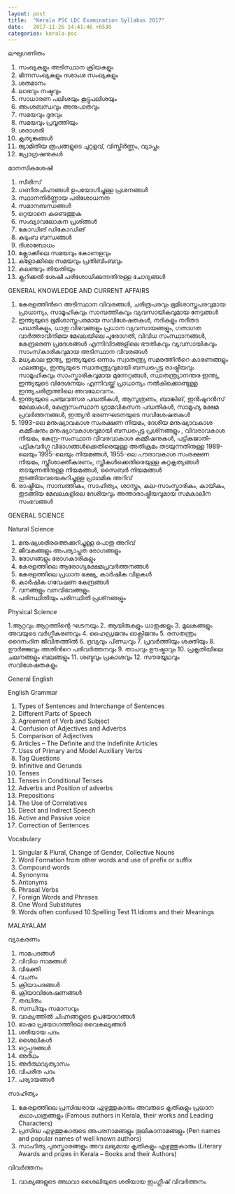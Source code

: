 ```yaml
---
layout: post
title:  "Kerala PSC LDC Examination Syllabus 2017"
date:   2017-11-26 14:41:46 +0530
categories: kerala-psc
---
```



ലഘുഗണിതം 

1. സംഖ്യകളും അടിസ്ഥാന ക്രിയകളും
2. ഭിന്നസംഖ്യകളും ദശാംശ സംഖ്യകളും
3. ശതമാനം
4. ലാഭവും നഷ്ടവും
5. സാധാരണ പലിശയും കൂട്ടുപലിശയും
6. അംശബന്ധവും അനുപാതവും
7. സമയവും ദൂരവും
8. സമയവും പ്രവൃത്തിയും
9. ശരാശരി
10. കൃത്യങ്കങ്ങൾ
11. ജ്യാമിതീയ രൂപങ്ങളുടെ ചുറ്റളവ്, വിസ്തീർണ്ണം, വ്യാപ്തം
12. പ്രോഗ്രഷനുകൾ

മാനസികശേഷി 

1. സീരീസ്
2. ഗണിതചിഹ്നങ്ങൾ ഉപയോഗിച്ചുള്ള പ്രശനങ്ങൾ
3. സ്ഥാനനിർണ്ണായ പരിശോധനന
4. സമാനബന്ധങ്ങൾ
5. ഒറ്റയാനെ കണ്ടെത്തുക
6. സംഖ്യാവലോകന പ്രശ്ങ്ങൾ
7. കോഡിങ് ഡികോഡിങ്
8. കുടുംബ ബന്ധങ്ങൾ
9. ദിശാബോധം
10. ക്ലോക്കിലെ സമയവും കോണളവും
11. ക്ളോക്കിലെ സമയവും പ്രതിബിംബവും
12. കലണ്ടറും തിയതിയും
13. ക്ലറിക്കൽ ശേഷി പരിശോധിക്കുന്നതിനുള്ള ചോദ്യങ്ങൾ

GENERAL KNOWLEDGE AND CURRENT AFFAIRS

1. കേരളത്തിൻറെ അടിസ്ഥാന വിവരങ്ങൾ, ചരിത്രപരവും ഭൂമിശാസ്ത്രപരവുമായ പ്രാധാന്യം, സാമൂഹികവും സാമ്പത്തികവും വ്യവസായികവുമായ നേട്ടങ്ങൾ
2. ഇന്ത്യയുടെ ഭൂമിശാസ്ത്രപരമായ സവിശേഷതകൾ, നദികളും നദീതട പദ്ധതികളും, ധാതു വിഭവങ്ങളും പ്രധാന വ്യവസായങ്ങളും, ഗതാഗത വാർത്താവിനിമയ മേഖലയിലെ പുരോഗതി, വിവിധ സംസ്ഥാനങ്ങൾ, കേന്ദ്രഭരണ പ്രദേശങ്ങൾ എന്നിവിടങ്ങളിലെ ഭൗതികവും വ്യവസായികവും സാംസ്‌കാരികവുമായ അടിസ്ഥാന വിവരങ്ങൾ
3. മധ്യകാല ഇന്ത്യ, ഇന്ത്യയുടെ ഒന്നാം സ്വാതന്ത്ര്യ സമരത്തിൻറെ കാരണങ്ങളും ഫലങ്ങളും, ഇന്ത്യയുടെ സ്വാതന്ത്ര്യവുമായി ബന്ധപ്പെട്ട രാഷ്ട്രീയവും സാമൂഹികവും സാംസ്കാരികവുമായ മുന്നേറ്റങ്ങൾ, സ്വാതന്ത്ര്യാനന്തര ഇന്ത്യ, ഇന്ത്യയുടെ വിദേശനയം എന്നിവയ്ക്ക് പ്രാധാന്യം നൽകിക്കൊണ്ടുള്ള ഇന്ത്യചരിത്രത്തിലെ അവലോവനം.
4. ഇന്ത്യയുടെ പഞ്ചവത്സര പദ്ധതികൾ, ആസൂത്രണം, ബാങ്കിങ്, ഇൻഷുറൻസ് മേഖലകൾ, കേന്ദ്രസംസ്ഥാന ഗ്രാമവികസന പദ്ധതികൾ, സാമൂഹ്യ ക്ഷേമ പ്രവർത്തനങ്ങൾ, ഇന്ത്യൻ ഭരണഘടനയുടെ സവിശേഷതകൾ
5. 1993-ലെ മനുഷ്യാവകാശ സംരക്ഷണ നിയമം, ദേശീയ മനുഷ്യാവകാശ കമ്മീഷനും മനുഷ്യാവകാശവുമായി ബന്ധപ്പെട്ട പ്രശ്‍നങ്ങളും , വിവരാവകാശ നിയമം, കേന്ദ്ര-സംസ്ഥാന വിവരവാകാശ കമ്മീഷനുകൾ, പട്ടികജാതി-പട്ടികവർഗ്ഗ വിഭാഗങ്ങൾക്കെതിരെയുള്ള അതിക്രമം തടയുന്നതിനുള്ള 1989-ലെയും 1995-ലെയും നിയമങ്ങൾ, 1955-ലെ പൗരാവകാശ സംരക്ഷണ നിയമം, സ്ത്രീശാക്തീകരണം, സ്ത്രീകൾക്കെതിരെയുള്ള കുറ്റകൃത്യങ്ങൾ തടയുന്നതിനുള്ള നിയമങ്ങൾ, സൈബർ നിയമങ്ങൾ തുടങ്ങിയവയെകുറിച്ചുള്ള പ്രാഥമിക അറിവ്
6. രാഷ്ട്രീയം, സാമ്പത്തികം, സാഹിത്യം, ശാസ്ത്രം, കല-സാംസ്കാരികം, കായികം, തുടങ്ങിയ മേഖലകളിലെ ദേശീയവും അന്താരാഷ്ട്രീയവുമായ സമകാലീന സംഭവങ്ങൾ

GENERAL SCIENCE 

Natural Science

1. മനുഷ്യശരീരത്തെക്കുറിച്ചുള്ള പൊതു അറിവ്
2. ജീവകങ്ങളും അപര്യാപ്തത രോഗങ്ങളും
3. രോഗങ്ങളും രോഗകാരികളും
4. കേരളത്തിലെ ആരോഗ്യക്ഷേമപ്രവർത്തനങ്ങൾ
5. കേരളത്തിലെ പ്രധാന ഭക്ഷ്യ, കാർഷിക വിളകൾ
6. കാർഷിക ഗവേഷണ കേന്ദ്രങ്ങൾ
7. വനങ്ങളും വനവിഭവങ്ങളും
8. പരിസ്ഥിതിയും പരിസ്ഥിതി പ്രശ്‍നങ്ങളും

Physical Science

1.ആറ്റവും ആറ്റത്തിന്റെ ഘടനയും
2. ആയിരുകളും ധാതുക്കളും
3. മൂലകങ്ങളും അവയുടെ വർഗ്ഗീകരണവും
4. ഹൈഡ്രജനും ഓക്സിജനും
5. രസതന്ത്രം ദൈനംദിന ജീവിതത്തിൽ
6. ദ്രവ്യവും പിണ്ഡവും
7. പ്രവർത്തിയും ശക്തിയും
8. ഊർജ്ജവും അതിൻറെ പരിവർത്തനവും
9. താപവും ഊഷ്മാവും
10. പ്രകൃതിയിലെ ചലനങ്ങളും ബലങ്ങളും
11. ശബ്ദവും പ്രകാശവും
12. സൗരയൂഥവും സവിശേഷതകളും

General English

English Grammar

1. Types of Sentences and Interchange of Sentences
2. Different Parts of Speech
3. Agreement of Verb and Subject
4. Confusion of Adjectives and Adverbs
5. Comparison of Adjectives
6. Articles – The Definite and the Indefinite Articles
7. Uses of Primary and Model Auxiliary Verbs
8. Tag Questions
9. Infinitive and Gerunds
10. Tenses
11. Tenses in Conditional Tenses
12. Adverbs and Position of adverbs
13. Prepositions
14. The Use of Correlatives
15. Direct and Indirect Speech
16. Active and Passive voice
17. Correction of Sentences

Vocabulary

1. Singular & Plural, Change of Gender, Collective Nouns
2. Word Formation from other words and use of prefix or suffix
3. Compound words
4. Synonyms
5. Antonyms
6. Phrasal Verbs
7. Foreign Words and Phrases
8. One Word Substitutes
9. Words often confused
10.Spelling Test
11.Idioms and their Meanings

MALAYALAM

വ്യാകരണം 

1. നാമപദങ്ങൾ
2. വിവിധ നാമങ്ങൾ
3. വിഭക്തി
4. വചനം
5. ക്രിയാപദങ്ങൾ
6. ക്രിയാവിശേഷണങ്ങൾ
7. തദ്ധിതം
8. സന്ധിയും സമാസവും
9. വാക്യത്തിൽ ചിഹ്നങ്ങളുടെ ഉപയോഗങ്ങൾ
10. ഭാഷാ പ്രയോഗത്തിലെ വൈകല്യങ്ങൾ
11. ശരിയായ പദം
12. ശൈലികൾ
13. ഒറ്റപ്പദങ്ങൾ
14. അർഥം
15. അർത്ഥവ്യത്യാസം
16. വിപരീത പദം
17. പര്യായങ്ങൾ

സാഹിത്യം 

1. കേരളത്തിലെ പ്രസിദ്ധരായ എഴുത്തുകാരും അവരുടെ കൃതികളും പ്രധാന കഥാപാത്രങ്ങളും (Famous authors in Kerala, their works and Leading Characters) 
2. പ്രസിദ്ധ എഴുത്തുകാരുടെ അപരനാമങ്ങളും തൂലികാനാമങ്ങളും (Pen names and popular names of well known authors)
3. സാഹിത്യ പുരസ്കാരങ്ങളും അവ ലഭ്യമായ കൃതികളും എഴുത്തുകാരും (Literary Awards and prizes in Kerala – Books and their Authors)

വിവർത്തനം 

1. വാക്യങ്ങളുടെ അഥവാ ശൈലിയുടെ ശരിയായ ഇംഗ്ലീഷ് വിവർത്തനം
